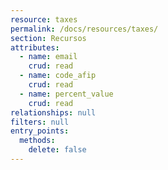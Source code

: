 ```yaml
---
resource: taxes
permalink: /docs/resources/taxes/
section: Recursos
attributes:
  - name: email
    crud: read
  - name: code_afip
    crud: read
  - name: percent_value
    crud: read
relationships: null
filters: null
entry_points:
  methods:
    delete: false
---
```

